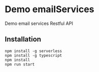 # Demo emailServices
Demo email services Restful API

## Installation
```
npm install -g serverless
npm install -g typescript
npm install
npm run start
```